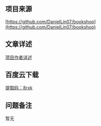 ## 项目来源
[https://github.com/DanielLin07/bookshop](https://github.com/DanielLin07/bookshop)
## 文章详述
[项目作者详述](https://github.com/DanielLin07/bookshop)
## 百度云下载
[提取码：8rxk](https://pan.baidu.com/s/11LlRUeFm6p_JyWC4nKW5AA)
## 问题备注
暂无
